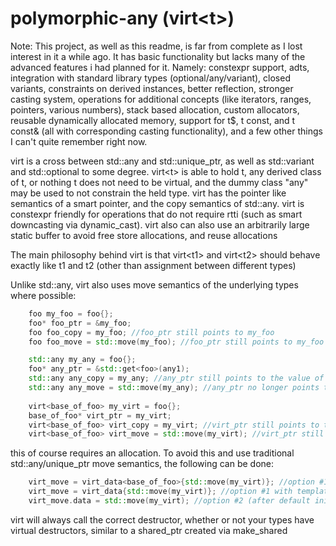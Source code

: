 # polymorphic-any (virt\<t>)

Note: This project, as well as this readme, is far from complete as I lost interest in it a while ago. It has basic functionality but lacks many of the advanced features i had planned for it. Namely: constexpr support, adts, integration with standard library types (optional/any/variant), closed variants, constraints on derived instances, better reflection, stronger casting system, operations for additional concepts (like iterators, ranges, pointers, various numbers), stack based allocation, custom allocators, reusable dynamically allocated memory, support for t$, t const, and t const& (all with corresponding casting functionality), and a few other things I can't quite remember right now.

virt is a cross between std::any and std::unique_ptr, as well as std::variant and std::optional to some degree.
virt\<t> is able to hold t, any derived class of t, or nothing
t does not need to be virtual, and the dummy class "any" may be used to not constrain the held type.
virt has the pointer like semantics of a smart pointer, and the copy semantics of std::any.
virt is constexpr friendly for operations that do not require rtti (such as smart downcasting via dynamic_cast).
virt also can also use an arbitrarily large static buffer to avoid free store allocations, and reuse allocations


The main philosophy behind virt is that virt\<t1> and virt\<t2> should behave exactly like t1 and t2 (other than assignment between different types)

Unlike std::any, virt also uses move semantics of the underlying types where possible:
```c++
    foo my_foo = foo{};
    foo* foo_ptr = &my_foo;
    foo foo_copy = my_foo; //foo_ptr still points to my_foo
    foo foo_move = std::move(my_foo); //foo_ptr still points to my_foo

    std::any my_any = foo{};
    foo* any_ptr = &std::get<foo>(any1);
    std::any any_copy = my_any; //any_ptr still points to the value of my_any
    std::any any_move = std::move(my_any); //any_ptr no longer points to the value of my_any :(
    
    virt<base_of_foo> my_virt = foo{};
    base_of_foo* virt_ptr = my_virt;
    virt<base_of_foo> virt_copy = my_virt; //virt_ptr still points to the value of my_virt
    virt<base_of_foo> virt_move = std::move(my_virt); //virt_ptr still points to the value of my_virt
```
this of course requires an allocation. To avoid this and use traditional std::any/unique_ptr move semantics, the following can be done:
```c++
    virt_move = virt_data<base_of_foo>{std::move(my_virt)}; //option #1
    virt_move = virt_data{std::move(my_virt)}; //option #1 with template deduction
    virt_move.data = std::move(my_virt); //option #2 (after default initializing virt_move)
```

virt will always call the correct destructor, whether or not your types have virtual destructors, similar to a shared_ptr created via make_shared
